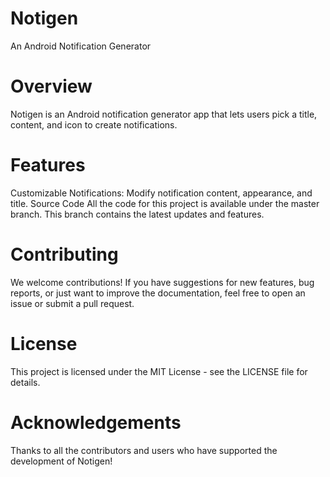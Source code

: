 # Notigen
An Android Notification Generator

# Overview
Notigen is an Android notification generator app that lets users pick a title, content, and icon to create notifications.

# Features
Customizable Notifications: Modify notification content, appearance, and title.
Source Code
All the code for this project is available under the master branch. This branch contains the latest updates and features.

# Contributing
We welcome contributions! If you have suggestions for new features, bug reports, or just want to improve the documentation, feel free to open an issue or submit a pull request.

# License
This project is licensed under the MIT License - see the LICENSE file for details.

# Acknowledgements
Thanks to all the contributors and users who have supported the development of Notigen!
